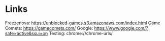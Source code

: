 # Links
Freezenova: https://unblocked-games.s3.amazonaws.com/index.html
Game Comets: https://gamecomets.com/
Google: https://www.google.com/?safe=active&ssui=on
Testing: chrome://chrome-urls/
